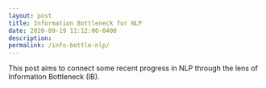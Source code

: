 ```yaml
---
layout: post
title: Information Bottleneck for NLP
date: 2020-09-19 11:12:00-0400
description:
permalink: /info-bottle-nlp/
---
```


This post aims to connect some recent progress in NLP through the lens of Information Bottleneck (IB).
